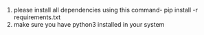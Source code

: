 1. please install all dependencies using this command-  pip install -r requirements.txt
2. make sure you have python3 installed in your system